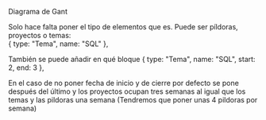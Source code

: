 Diagrama de Gant

Solo hace falta poner el tipo de elementos que es. Puede ser píldoras, proyectos o temas:  
{ type: "Tema", name: "SQL" },

También se puede añadir en qué bloque
{ type: "Tema", name: "SQL", start: 2, end: 3 },

En el caso de no poner fecha de inicio y de cierre por defecto se pone después del último y los proyectos ocupan tres semanas al igual que los temas y las pildoras una semana (Tendremos que poner unas 4 pildoras por semana)
